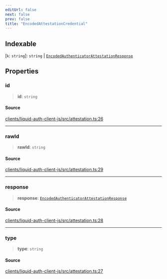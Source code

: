```yaml
---
editUrl: false
next: false
prev: false
title: "EncodedAttestationCredential"
---
```


## Indexable

 \[`k`: `string`\]: `string` \| [`EncodedAuthenticatorAttestationResponse`](/reference/typescript/auth/attestation/interfaces/encodedauthenticatorattestationresponse/)

## Properties

### id

> **id**: `string`

#### Source

[clients/liquid-auth-client-js/src/attestation.ts:26](https://github.com/algorandfoundation/liquid-auth/blob/10c59840d062554c79d275cbb41957b40edae1ed/clients/liquid-auth-client-js/src/attestation.ts#L26)

***

### rawId

> **rawId**: `string`

#### Source

[clients/liquid-auth-client-js/src/attestation.ts:29](https://github.com/algorandfoundation/liquid-auth/blob/10c59840d062554c79d275cbb41957b40edae1ed/clients/liquid-auth-client-js/src/attestation.ts#L29)

***

### response

> **response**: [`EncodedAuthenticatorAttestationResponse`](/reference/typescript/auth/attestation/interfaces/encodedauthenticatorattestationresponse/)

#### Source

[clients/liquid-auth-client-js/src/attestation.ts:28](https://github.com/algorandfoundation/liquid-auth/blob/10c59840d062554c79d275cbb41957b40edae1ed/clients/liquid-auth-client-js/src/attestation.ts#L28)

***

### type

> **type**: `string`

#### Source

[clients/liquid-auth-client-js/src/attestation.ts:27](https://github.com/algorandfoundation/liquid-auth/blob/10c59840d062554c79d275cbb41957b40edae1ed/clients/liquid-auth-client-js/src/attestation.ts#L27)
